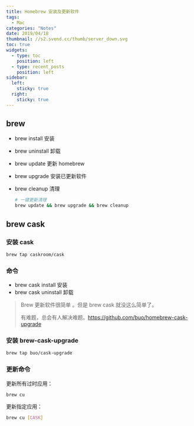 ```yaml
---
title: Homebrew 安装及更新软件
tags:
  - Mac
categories: "Notes"
date: 2019/04/18
thumbnail: //s2.svend.cc/thumb/server_down.svg
toc: true
widgets:
  - type: toc
    position: left
  - type: recent_posts
    position: left
sidebar:
  left:
    sticky: true
  right:
    sticky: true
---
```


## brew

<!-- more -->

- brew install 安装

- brew uninstall 卸载

- brew update 更新 homebrew

- brew upgrade 安装已更新软件

- brew cleanup 清理

  ```bash
  # 一键更新清理
  brew update && brew upgrade && brew cleanup
  ```

## brew cask

### 安装 cask

```bash
brew tap caskroom/cask
```

### 命令

- brew cask install 安装
- brew cask uninstall 卸载

> Brew 更新软件很简单 。但是 brew cask 就没这么简单了。
>
> 有难题，总会有人解决难题。https://github.com/buo/homebrew-cask-upgrade

### 安装 brew-cask-upgrade

```bash
brew tap buo/cask-upgrade
```

### 更新命令

更新所有过时应用：

```bash
brew cu
```

更新指定应用：

```bash
brew cu [CASK]
```
